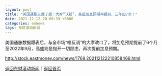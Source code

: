 ```yaml
---
layout: post
title: "美国通胀又爆了后：大摩“认错”，高盛加息预期再提前，三年加7次！"
date: 2021-12-12 20:00:39 +0800
categories: emnews
tags: 东财滚动新闻
---
```


美国通胀数据爆表后，与全市场“唱反调”的大摩改口了，将加息预期提前了6个月至2022年9月，高盛则是抛开一切顾虑，再次提前加息预期。

<http://stock.eastmoney.com/news/1768,202112122210858469.html>

[返回东财滚动新闻](//finews.withounder.com/emnews/)｜[返回首页](//finews.withounder.com/)